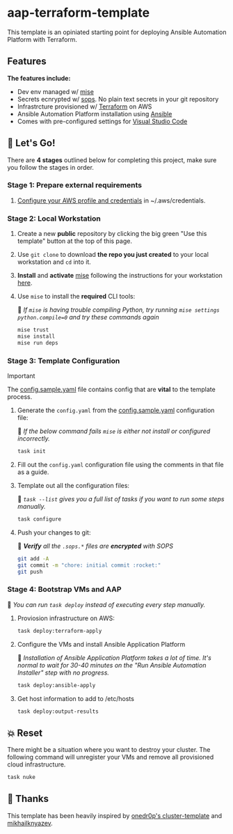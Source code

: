 # aap-terraform-template

This template is an opiniated starting point for deploying Ansible Automation Platform with Terraform.

## Features

**The features include:**

- Dev env managed w/ [mise](https://mise.jdx.dev/)
- Secrets ecnrypted w/ [sops](https://github.com/getsops/sops). No plain text secrets in your git repository
- Infrastrcture provisioned w/ [Terraform](https://github.com/hashicorp/terraform) on AWS
- Ansible Automation Platform installation using [Ansible](https://github.com/ansible/ansible)
- Comes with pre-configured settings for [Visual Studio Code](https://github.com/microsoft/vscode)

## 🚀 Let's Go!

There are **4 stages** outlined below for completing this project, make sure you follow the stages in order.

### Stage 1: Prepare external requirements

1. [Configure your AWS profile and credentials](https://docs.aws.amazon.com/cli/v1/userguide/cli-configure-files.html) in ~/.aws/credentials. 

### Stage 2: Local Workstation

1. Create a new **public** repository by clicking the big green "Use this template" button at the top of this page.

2. Use `git clone` to download **the repo you just created** to your local workstation and `cd` into it.

3. **Install** and **activate** [mise](https://mise.jdx.dev/) following the instructions for your workstation [here](https://mise.jdx.dev/getting-started.html).

4. Use `mise` to install the **required** CLI tools:

   📍 _If `mise` is having trouble compiling Python, try running `mise settings python.compile=0` and try these commands again_

    ```sh
    mise trust
    mise install
    mise run deps
    ```

### Stage 3: Template Configuration

> [!IMPORTANT]
> The [config.sample.yaml](./config.sample.yaml) file contains config that are **vital** to the template process.

1. Generate the `config.yaml` from the [config.sample.yaml](./config.sample.yaml) configuration file:

   📍 _If the below command fails `mise` is either not install or configured incorrectly._

    ```sh
    task init
    ```

2. Fill out the `config.yaml` configuration file using the comments in that file as a guide.

3. Template out all the configuration files:

   📍 _`task --list` gives you a full list of tasks if you want to run some steps manually._

    ```sh
    task configure
    ```

4. Push your changes to git:

   📍 _**Verify** all the `.sops.*` files are **encrypted** with SOPS_

    ```sh
    git add -A
    git commit -m "chore: initial commit :rocket:"
    git push
    ```

### Stage 4: Bootstrap VMs and AAP

📍 _You can run `task deploy` instead of executing every step manually._

1. Proviosion infrastructure on AWS:

    ```sh
    task deploy:terraform-apply
    ```

2. Configure the VMs and install Ansible Application Platform

   📍 _Installation of Ansible Application Platform takes a lot of time. It's normal to wait for 30-40 minutes on the "Run Ansible Automation Installer" step with no progress._

    ```sh
    task deploy:ansible-apply
    ```

3. Get host information to add to /etc/hosts

    ```sh
    task deploy:output-results
    ```

## 💥 Reset

There might be a situation where you want to destroy your cluster. The following command will unregister your VMs and remove all provisioned cloud infrastructure.

```sh
task nuke
```

## 🤝 Thanks

This template has been heavily inspired by [onedr0p's cluster-template](https://github.com/onedr0p/cluster-template) and [mikhailknyazev](https://github.com/mikhailknyazev).
